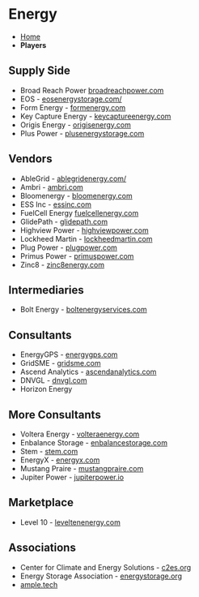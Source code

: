 # Energy

- [Home](index.md)
- **Players**

## Supply Side

- Broad Reach Power [broadreachpower.com](https://broadreachpower.com/)
- EOS - [eosenergystorage.com/](https://eosenergystorage.com/)
- Form Energy - [formenergy.com](https://formenergy.com/)
- Key Capture Energy - [keycaptureenergy.com](https://www.keycaptureenergy.com/)
- Origis Energy - [origisenergy.com](https://www.origisenergy.com/)
- Plus Power - [plusenergystorage.com](https://www.plusenergystorage.com/)

## Vendors

- AbleGrid - [ablegridenergy.com/](https://ablegridenergy.com/)
- Ambri - [ambri.com](https://ambri.com/)
- Bloomenergy - [bloomenergy.com](https://www.bloomenergy.com/)
- ESS Inc - [essinc.com](https://essinc.com/)
- FuelCell Energy [fuelcellenergy.com](https://www.fuelcellenergy.com/)
- GlidePath - [glidepath.com](https://glidepath.net/)
- Highview Power - [highviewpower.com](https://highviewpower.com/)
- Lockheed Martin - [lockheedmartin.com](https://www.lockheedmartin.com/en-us/capabilities/energy/energy-storage.html)
- Plug Power - [plugpower.com](https://www.plugpower.com/)
- Primus Power - [primuspower.com](https://www.primuspower.com/en/)
- Zinc8 - [zinc8energy.com](https://www.zinc8energy.com/)

## Intermediaries

- Bolt Energy - [boltenergyservices.com](boltenergyservices.com)

## Consultants

- EnergyGPS - [energygps.com](energygps.com)
- GridSME - [gridsme.com](gridsme.com)
- Ascend Analytics - [ascendanalytics.com](ascendanalytics.com)
- DNVGL - [dnvgl.com](dnvgl.com)
- Horizon Energy

## More Consultants

- Voltera Energy - [volteraenergy.com](volteraenergy.com)
- Enbalance Storage - [enbalancestorage.com](enbalancestorage.com)
- Stem - [stem.com](stem.com)
- EnergyX - [energyx.com](energyx.com)
- Mustang Praire - [mustangpraire.com](mustangpraire.com)
- Jupiter Power - [jupiterpower.io](https://www.jupiterpower.io/)

## Marketplace

- Level 10 - [leveltenenergy.com](leveltenenergy.com)

## Associations

- Center for Climate and Energy Solutions - [c2es.org](c2es.org)
- Energy Storage Association - [energystorage.org](energystorage.org)
- [ample.tech](ample.tech)
